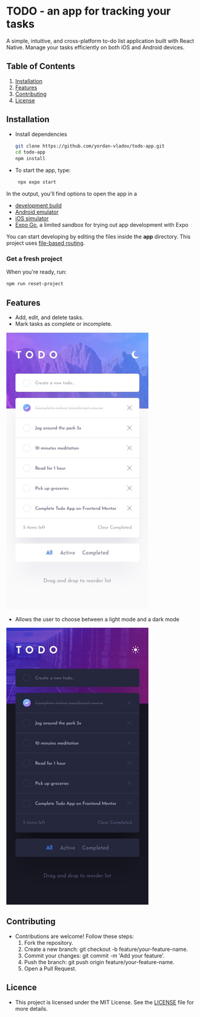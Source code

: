 # TODO - an app for tracking your tasks

A simple, intuitive, and cross-platform to-do list application built with React Native. Manage your tasks efficiently on both iOS and Android devices.

## Table of Contents

1. [Installation](#installation)
2. [Features](#features)
3. [Contributing](#contributing)
4. [License](#license)

## Installation

- Install dependencies

   ```bash
   git clone https://github.com/yordan-vladov/todo-app.git
   cd todo-app
   npm install
   ```

- To start the app, type:
   ```bash
    npx expo start
   ```

In the output, you'll find options to open the app in a

- [development build](https://docs.expo.dev/develop/development-builds/introduction/)
- [Android emulator](https://docs.expo.dev/workflow/android-studio-emulator/)
- [iOS simulator](https://docs.expo.dev/workflow/ios-simulator/)
- [Expo Go](https://expo.dev/go), a limited sandbox for trying out app development with Expo

You can start developing by editing the files inside the **app** directory. This project uses [file-based routing](https://docs.expo.dev/router/introduction).

### Get a fresh project

When you're ready, run:

```bash
npm run reset-project
```

## Features

- Add, edit, and delete tasks.
- Mark tasks as complete or incomplete.

![](/design/mobile-design-light.jpg)

- Allows the user to choose between a light mode and a dark mode

![](design/mobile-design-dark.jpg)

## Contributing

- Contributions are welcome! Follow these steps:
    1. Fork the repository.
    2. Create a new branch: git checkout -b feature/your-feature-name.
    3. Commit your changes: git commit -m 'Add your feature'.
    4. Push the branch: git push origin feature/your-feature-name.
    5. Open a Pull Request.

## Licence

- This project is licensed under the MIT License. See the [LICENSE](/LICENSE) file for more details.
